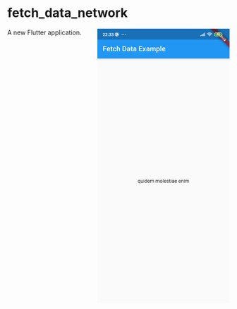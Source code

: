# fetch_data_network

<img align="right" width="300" src="https://github.com/PhongHuynh93/fetch_data_network/blob/master/preview/device-2020-08-26-223321.png">
A new Flutter application.
